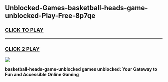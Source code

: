 
## Unblocked-Games-basketball-heads-game-unblocked-Play-Free-8p7qe
<h3>
<a href="https://premium76.site?title=basketball-heads-game-unblocked&ref=09A">CLICK TO PLAY</a></h3>
<hr>

<h3>
<a href="https://premium76.site?title=basketball-heads-game-unblocked&ref=09A">CLICK 2 PLAY</a>
  
</h3>

<a href="https://premium76.site?title=basketball-heads-game-unblocked&ref=09A"><img src="https://clearcache.store/games.png"></a>


**basketball-heads-game-unblocked games unblocked: Your Gateway to Fun and Accessible Online Gaming**
